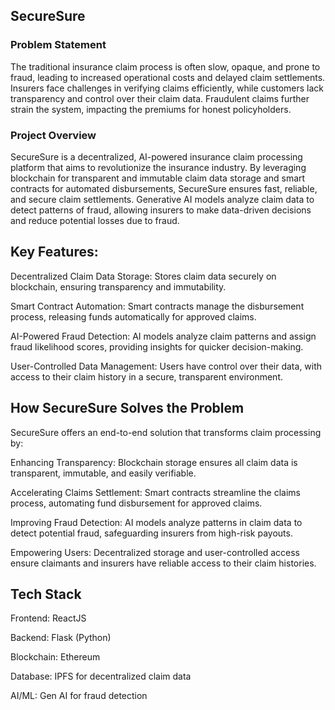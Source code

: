 ## SecureSure

### Problem Statement
The traditional insurance claim process is often slow, opaque, and prone to fraud, leading to increased operational costs and delayed claim settlements. Insurers face challenges in verifying claims efficiently, while customers lack transparency and control over their claim data. Fraudulent claims further strain the system, impacting the premiums for honest policyholders.

### Project Overview
SecureSure is a decentralized, AI-powered insurance claim processing platform that aims to revolutionize the insurance industry. By leveraging blockchain for transparent and immutable claim data storage and smart contracts for automated disbursements, SecureSure ensures fast, reliable, and secure claim settlements. Generative AI models analyze claim data to detect patterns of fraud, allowing insurers to make data-driven decisions and reduce potential losses due to fraud.

## Key Features:
Decentralized Claim Data Storage: Stores claim data securely on blockchain, ensuring transparency and immutability.

Smart Contract Automation: Smart contracts manage the disbursement process, releasing funds automatically for approved claims.

AI-Powered Fraud Detection: AI models analyze claim patterns and assign fraud likelihood scores, providing insights for quicker decision-making.

User-Controlled Data Management: Users have control over their data, with access to their claim history in a secure, transparent environment.

## How SecureSure Solves the Problem
SecureSure offers an end-to-end solution that transforms claim processing by:

Enhancing Transparency: Blockchain storage ensures all claim data is transparent, immutable, and easily verifiable.

Accelerating Claims Settlement: Smart contracts streamline the claims process, automating fund disbursement for approved claims.

Improving Fraud Detection: AI models analyze patterns in claim data to detect potential fraud, safeguarding insurers from high-risk payouts.

Empowering Users: Decentralized storage and user-controlled access ensure claimants and insurers have reliable access to their claim histories.

## Tech Stack
Frontend: ReactJS

Backend: Flask (Python)

Blockchain: Ethereum

Database: IPFS for decentralized claim data

AI/ML: Gen AI for fraud detection

